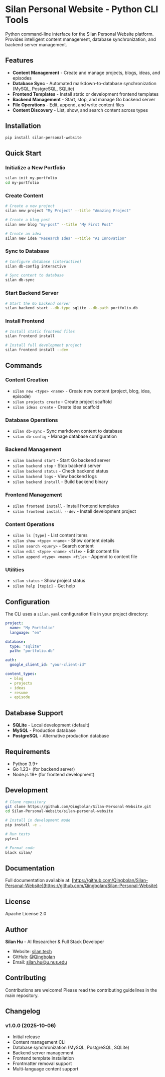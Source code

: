 # Silan Personal Website - Python CLI Tools

Python command-line interface for the Silan Personal Website platform. Provides intelligent content management, database synchronization, and backend server management.

## Features

- **Content Management** - Create and manage projects, blogs, ideas, and episodes
- **Database Sync** - Automated markdown-to-database synchronization (MySQL, PostgreSQL, SQLite)
- **Frontend Templates** - Install static or development frontend templates
- **Backend Management** - Start, stop, and manage Go backend server
- **File Operations** - Edit, append, and write content files
- **Content Discovery** - List, show, and search content across types

## Installation

```bash
pip install silan-personal-website
```

## Quick Start

### Initialize a New Portfolio

```bash
silan init my-portfolio
cd my-portfolio
```

### Create Content

```bash
# Create a new project
silan new project "My Project" --title "Amazing Project"

# Create a blog post
silan new blog "my-post" --title "My First Post"

# Create an idea
silan new idea "Research Idea" --title "AI Innovation"
```

### Sync to Database

```bash
# Configure database (interactive)
silan db-config interactive

# Sync content to database
silan db-sync
```

### Start Backend Server

```bash
# Start the Go backend server
silan backend start --db-type sqlite --db-path portfolio.db
```

### Install Frontend

```bash
# Install static frontend files
silan frontend install

# Install full development project
silan frontend install --dev
```

## Commands

### Content Creation

- `silan new <type> <name>` - Create new content (project, blog, idea, episode)
- `silan projects create` - Create project scaffold
- `silan ideas create` - Create idea scaffold

### Database Operations

- `silan db-sync` - Sync markdown content to database
- `silan db-config` - Manage database configuration

### Backend Management

- `silan backend start` - Start Go backend server
- `silan backend stop` - Stop backend server
- `silan backend status` - Check backend status
- `silan backend logs` - View backend logs
- `silan backend install` - Build backend binary

### Frontend Management

- `silan frontend install` - Install frontend templates
- `silan frontend install --dev` - Install development project

### Content Operations

- `silan ls [type]` - List content items
- `silan show <type> <name>` - Show content details
- `silan search <query>` - Search content
- `silan edit <type> <name> <file>` - Edit content file
- `silan append <type> <name> <file>` - Append to content file

### Utilities

- `silan status` - Show project status
- `silan help [topic]` - Get help

## Configuration

The CLI uses a `silan.yaml` configuration file in your project directory:

```yaml
project:
  name: "My Portfolio"
  language: "en"

database:
  type: "sqlite"
  path: "portfolio.db"

auth:
  google_client_id: "your-client-id"

content_types:
  - blog
  - projects
  - ideas
  - resume
  - episode
```

## Database Support

- **SQLite** - Local development (default)
- **MySQL** - Production database
- **PostgreSQL** - Alternative production database

## Requirements

- Python 3.9+
- Go 1.23+ (for backend server)
- Node.js 18+ (for frontend development)

## Development

```bash
# Clone repository
git clone https://github.com/Qingbolan/Silan-Personal-Website.git
cd Silan-Personal-Website/silan-personal-website

# Install in development mode
pip install -e .

# Run tests
pytest

# Format code
black silan/
```

## Documentation

Full documentation available at: [https://github.com/Qingbolan/Silan-Personal-Website](https://github.com/Qingbolan/Silan-Personal-Website)

## License

Apache License 2.0

## Author

**Silan Hu** - AI Researcher & Full Stack Developer

- Website: [silan.tech](https://silan.tech/)
- GitHub: [@Qingbolan](https://github.com/Qingbolan)
- Email: silan.hu@u.nus.edu

## Contributing

Contributions are welcome! Please read the contributing guidelines in the main repository.

## Changelog

### v1.0.0 (2025-10-06)

- Initial release
- Content management CLI
- Database synchronization (MySQL, PostgreSQL, SQLite)
- Backend server management
- Frontend template installation
- Frontmatter removal support
- Multi-language content support
